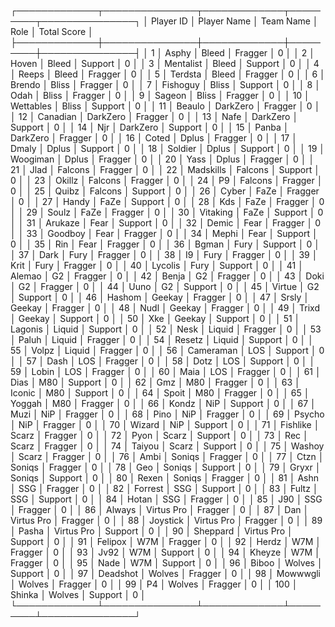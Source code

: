 ┌─────────────┬───────────────┬─────────────┬─────────┬───────────────┐
│   Player ID │ Player Name   │ Team Name   │ Role    │   Total Score │
├─────────────┼───────────────┼─────────────┼─────────┼───────────────┤
│           1 │ Asphy         │ Bleed       │ Fragger │             0 │
│           2 │ Hoven         │ Bleed       │ Support │             0 │
│           3 │ Mentalist     │ Bleed       │ Support │             0 │
│           4 │ Reeps         │ Bleed       │ Fragger │             0 │
│           5 │ Terdsta       │ Bleed       │ Fragger │             0 │
│           6 │ Brendo        │ Bliss       │ Fragger │             0 │
│           7 │ Fishoguy      │ Bliss       │ Support │             0 │
│           8 │ Odah          │ Bliss       │ Fragger │             0 │
│           9 │ Sageon        │ Bliss       │ Fragger │             0 │
│          10 │ Wettables     │ Bliss       │ Support │             0 │
│          11 │ Beaulo        │ DarkZero    │ Fragger │             0 │
│          12 │ Canadian      │ DarkZero    │ Fragger │             0 │
│          13 │ Nafe          │ DarkZero    │ Support │             0 │
│          14 │ Njr           │ DarkZero    │ Support │             0 │
│          15 │ Panba         │ DarkZero    │ Fragger │             0 │
│          16 │ Coted         │ Dplus       │ Fragger │             0 │
│          17 │ Dmaly         │ Dplus       │ Support │             0 │
│          18 │ Soldier       │ Dplus       │ Support │             0 │
│          19 │ Woogiman      │ Dplus       │ Fragger │             0 │
│          20 │ Yass          │ Dplus       │ Fragger │             0 │
│          21 │ Jlad          │ Falcons     │ Fragger │             0 │
│          22 │ Madskills     │ Falcons     │ Support │             0 │
│          23 │ Okillz        │ Falcons     │ Fragger │             0 │
│          24 │ P9            │ Falcons     │ Fragger │             0 │
│          25 │ Quibz         │ Falcons     │ Support │             0 │
│          26 │ Cyber         │ FaZe        │ Fragger │             0 │
│          27 │ Handy         │ FaZe        │ Support │             0 │
│          28 │ Kds           │ FaZe        │ Fragger │             0 │
│          29 │ Soulz         │ FaZe        │ Fragger │             0 │
│          30 │ Vitaking      │ FaZe        │ Support │             0 │
│          31 │ Arukaze       │ Fear        │ Support │             0 │
│          32 │ Demic         │ Fear        │ Fragger │             0 │
│          33 │ Goodboy       │ Fear        │ Fragger │             0 │
│          34 │ Mephi         │ Fear        │ Support │             0 │
│          35 │ Rin           │ Fear        │ Fragger │             0 │
│          36 │ Bgman         │ Fury        │ Support │             0 │
│          37 │ Dark          │ Fury        │ Fragger │             0 │
│          38 │ I9            │ Fury        │ Fragger │             0 │
│          39 │ Krit          │ Fury        │ Fragger │             0 │
│          40 │ Lycolis       │ Fury        │ Support │             0 │
│          41 │ Alemao        │ G2          │ Fragger │             0 │
│          42 │ Benja         │ G2          │ Fragger │             0 │
│          43 │ Doki          │ G2          │ Fragger │             0 │
│          44 │ Uuno          │ G2          │ Support │             0 │
│          45 │ Virtue        │ G2          │ Support │             0 │
│          46 │ Hashom        │ Geekay      │ Fragger │             0 │
│          47 │ Srsly         │ Geekay      │ Fragger │             0 │
│          48 │ Nudl          │ Geekay      │ Fragger │             0 │
│          49 │ Trixd         │ Geekay      │ Support │             0 │
│          50 │ Xke           │ Geekay      │ Support │             0 │
│          51 │ Lagonis       │ Liquid      │ Support │             0 │
│          52 │ Nesk          │ Liquid      │ Fragger │             0 │
│          53 │ Paluh         │ Liquid      │ Fragger │             0 │
│          54 │ Resetz        │ Liquid      │ Support │             0 │
│          55 │ Volpz         │ Liquid      │ Fragger │             0 │
│          56 │ Cameraman     │ LOS         │ Support │             0 │
│          57 │ Dash          │ LOS         │ Fragger │             0 │
│          58 │ Dotz          │ LOS         │ Support │             0 │
│          59 │ Lobin         │ LOS         │ Fragger │             0 │
│          60 │ Maia          │ LOS         │ Fragger │             0 │
│          61 │ Dias          │ M80         │ Support │             0 │
│          62 │ Gmz           │ M80         │ Fragger │             0 │
│          63 │ Iconic        │ M80         │ Support │             0 │
│          64 │ Spoit         │ M80         │ Fragger │             0 │
│          65 │ Yoggah        │ M80         │ Fragger │             0 │
│          66 │ Kondz         │ NiP         │ Support │             0 │
│          67 │ Muzi          │ NiP         │ Fragger │             0 │
│          68 │ Pino          │ NiP         │ Fragger │             0 │
│          69 │ Psycho        │ NiP         │ Fragger │             0 │
│          70 │ Wizard        │ NiP         │ Support │             0 │
│          71 │ Fishlike      │ Scarz       │ Fragger │             0 │
│          72 │ Pyon          │ Scarz       │ Support │             0 │
│          73 │ Rec           │ Scarz       │ Fragger │             0 │
│          74 │ Taiyou        │ Scarz       │ Support │             0 │
│          75 │ Washoy        │ Scarz       │ Fragger │             0 │
│          76 │ Ambi          │ Soniqs      │ Fragger │             0 │
│          77 │ Ctzn          │ Soniqs      │ Fragger │             0 │
│          78 │ Geo           │ Soniqs      │ Support │             0 │
│          79 │ Gryxr         │ Soniqs      │ Support │             0 │
│          80 │ Rexen         │ Soniqs      │ Fragger │             0 │
│          81 │ Ashn          │ SSG         │ Fragger │             0 │
│          82 │ Forrest       │ SSG         │ Support │             0 │
│          83 │ Fultz         │ SSG         │ Support │             0 │
│          84 │ Hotan         │ SSG         │ Fragger │             0 │
│          85 │ J90           │ SSG         │ Fragger │             0 │
│          86 │ Always        │ Virtus Pro  │ Fragger │             0 │
│          87 │ Dan           │ Virtus Pro  │ Fragger │             0 │
│          88 │ Joystick      │ Virtus Pro  │ Fragger │             0 │
│          89 │ Pasha         │ Virtus Pro  │ Support │             0 │
│          90 │ Sheppard      │ Virtus Pro  │ Support │             0 │
│          91 │ Felipox       │ W7M         │ Fragger │             0 │
│          92 │ Herdz         │ W7M         │ Fragger │             0 │
│          93 │ Jv92          │ W7M         │ Support │             0 │
│          94 │ Kheyze        │ W7M         │ Fragger │             0 │
│          95 │ Nade          │ W7M         │ Support │             0 │
│          96 │ Biboo         │ Wolves      │ Support │             0 │
│          97 │ Deadshot      │ Wolves      │ Fragger │             0 │
│          98 │ Mowwwgli      │ Wolves      │ Fragger │             0 │
│          99 │ P4            │ Wolves      │ Fragger │             0 │
│         100 │ Shinka        │ Wolves      │ Support │             0 │
└─────────────┴───────────────┴─────────────┴─────────┴───────────────┘